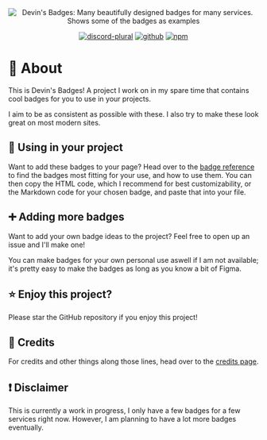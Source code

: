 <div align="center">
<img alt="Devin's Badges: Many beautifully designed badges for many services. Shows some of the badges as examples" src="https://cdn.jsdelivr.net/npm/@intergrav/devins-badges@3/assets/branding/banner_512h.png"></a>

<a href="https://discord.gg/36Tv44cYte"><img alt="discord-plural" src="https://cdn.jsdelivr.net/npm/@intergrav/devins-badges@3/assets/compact/social/discord-plural_vector.svg"></a>
<a href="https://github.com/intergrav/devins-badges"><img alt="github" src="https://cdn.jsdelivr.net/npm/@intergrav/devins-badges@3/assets/compact/available/github_vector.svg"></a>
<a href="https://www.npmjs.com/package/@intergrav/devins-badges"><img alt="npm" src="https://cdn.jsdelivr.net/npm/@intergrav/devins-badges@3/assets/compact/available/npm_vector.svg"></a>
</div>

# 🏅 About

This is Devin's Badges! A project I work on in my spare time that contains cool badges for you to use in your projects.

I aim to be as consistent as possible with these. I also try to make these look great on most modern sites.

## 📰 Using in your project

Want to add these badges to your page? Head over to the [badge reference](https://intergrav.github.io/devins-badges-docs/badges/) to find the badges most fitting for your use, and how to use them. You can then copy the HTML code, which I recommend for best customizability, or the Markdown code for your chosen badge, and paste that into your file.

## ➕ Adding more badges

Want to add your own badge ideas to the project? Feel free to open up an issue and I'll make one!

You can make badges for your own personal use aswell if I am not available; it's pretty easy to make the badges as long as you know a bit of Figma.

## ⭐ Enjoy this project?

Please star the GitHub repository if you enjoy this project!

## 💁 Credits

For credits and other things along those lines, head over to the [credits page](https://intergrav.github.io/devins-badges-docs/credits/).

## ❗ Disclaimer

This is currently a work in progress, I only have a few badges for a few services right now. However, I am planning to have a lot more badges eventually.
